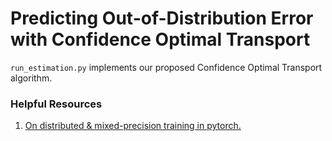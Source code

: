 # Predicting Out-of-Distribution Error with Confidence Optimal Transport

```run_estimation.py``` implements our proposed Confidence Optimal Transport algorithm.


### Helpful Resources

1. [On distributed & mixed-precision training in pytorch.](https://theaisummer.com/distributed-training-pytorch/)